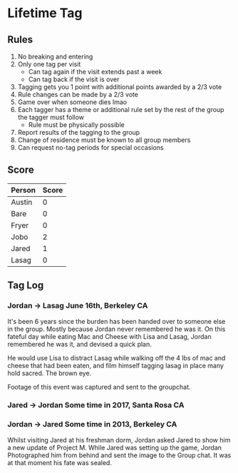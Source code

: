 # Lifetime Tag

## Rules

1. No breaking and entering
1. Only one tag per visit
    - Can tag again if the visit extends past a week
    - Can tag back if the visit is over
1. Tagging gets you 1 point with additional points awarded by a 2/3 vote
1. Rule changes can be made by a 2/3 vote
1. Game over when someone dies lmao
1. Each tagger has a theme or additional rule set by the rest of the group the tagger must follow
    - Rule must be physically possible
1. Report results of the tagging to the group
1. Change of residence must be known to all group members
1. Can request no-tag periods for special occasions

## Score

Person|Score
---|---
Austin|0
Bare|0
Fryer|0
Jobo|2
Jared|1
Lasag|0


## Tag Log

### Jordan -> Lasag June 16th, Berkeley CA
It's been 6 years since the burden has been handed over to someone else in the group. Mostly because Jordan never remembered he was it.
On this fateful day while eating Mac and Cheese with Lisa and Lasag, Jordan remembered he was it, and devised a quick plan.

He would use Lisa to distract Lasag while walking off the 4 lbs of mac and cheese that had been eaten, and film himself tagging lasag in place
many hold sacred. The brown eye.

Footage of this event was captured and sent to the groupchat.

### Jared -> Jordan Some time in 2017, Santa Rosa CA

### Jordan -> Jared Some time in 2013, Berkeley CA

Whilst visiting Jared at his freshman dorm, Jordan asked Jared to show him a new update of Project M. 
While Jared was setting up the game, Jordan Photographed him from behind and sent the image to the Group chat. 
It was at that moment his fate was sealed.
